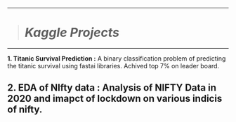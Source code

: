 ------------------------
> # _Kaggle Projects_
------------------------

**1. Titanic Survival Prediction :** A binary classification problem of predicting the titanic survival using fastai libraries. Achived top 7% on leader board.

**2. EDA of NIfty data :** Analysis of NIFTY Data in 2020 and imapct of lockdown on various indicis of nifty.
--------------------------------------------------

